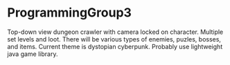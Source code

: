 # ProgrammingGroup3
Top-down view dungeon crawler with camera locked on character. Multiple set levels and loot. There will be various types of enemies, puzles, bosses, and items. Current theme is dystopian cyberpunk.
Probably use lightweight java game library. 
